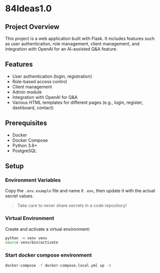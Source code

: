 # 84Ideas1.0

## Project Overview

This project is a web application built with Flask. It includes features such as user authentication, role management, client management, and integration with OpenAI for an AI-assisted Q&A feature.

## Features

- User authentication (login, registration)
- Role-based access control
- Client management
- Admin module
- Integration with OpenAI for Q&A
- Various HTML templates for different pages (e.g., login, register, dashboard, contact)

## Prerequisites

- Docker
- Docker Compose
- Python 3.8+
- PostgreSQL

## Setup

### Environment Variables

Copy the `.env.example` file and name it `.env`, then update it with the actual secret values.

> Take care to never share secrets in a code repository!

### Virtual Environment

Create and activate a virtual environment:

```sh
python -m venv venv
source venv/bin/activate
```

### Start docker compose environment

```sh
docker-compose -f docker-compose.local.yml up -d
```
